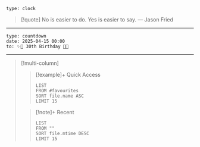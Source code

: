   
  
```widgets  
type: clock  
```  
  
> [!quote] No is easier to do. Yes is easier to say.
> — Jason Fried  
  
------  
```widgets  
type: countdown  
date: 2025-04-15 00:00  
to: ✨🎂 30th Birthday 🎂✨
```
---
  
>[!multi-column]  
>> [!example]+ Quick Access  
>> ```dataview  
>> LIST  
>> FROM #favourites  
>> SORT file.name ASC  
>> LIMIT 15  
>> ```  
>  
>> [!note]+ Recent  
>> ```dataview  
>> LIST  
>> FROM ""  
>> SORT file.mtime DESC  
>> LIMIT 15  
>> ```  



